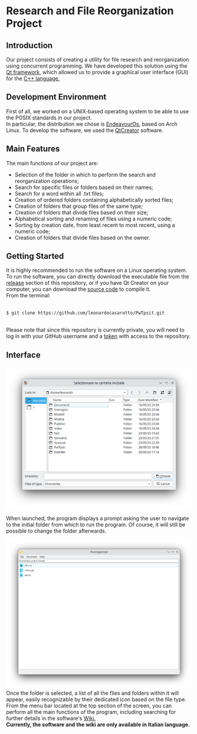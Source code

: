 <h1>Research and File Reorganization Project</h1>

<h2>Introduction</h2>
<p>Our project consists of creating a utility for file research and reorganization using concurrent programming. We have developed this solution using the <a href="https://qt.io">Qt framework</a>, which allowed us to provide a graphical user interface (GUI) for the <a href="https://isocpp.org">C++ language.</a></p>


<h2>Development Environment</h2>

<p>First of all, we worked on a UNIX-based operating system to be able to use the POSIX standards in our project.
  <br>In particular, the distribution we chose is <a href="https://endeavouros.com">EndeavourOs</a>, based on Arch Linux. To develop the software, we used the <a href="https://github.com/qt-creator/qt-creator">QtCreator</a> software.</p>

<h2>Main Features</h2>

<p>The main functions of our project are:</p>

<ul>
   <li>Selection of the folder in which to perform the search and reorganization operations;</li>
   <li>Search for specific files or folders based on their names;</li>
   <li>Search for a word within all .txt files;</li>
   <li>Creation of ordered folders containing alphabetically sorted files;</li>
   <li>Creation of folders that group files of the same type;</li>
   <li>Creation of folders that divide files based on their size;</li>
   <li>Alphabetical sorting and renaming of files using a numeric code;</li>
   <li>Sorting by creation date, from least recent to most recent, using a numeric code;</li>
   <li>Creation of folders that divide files based on the owner.</li>
</ul>


<h2>Getting Started</h2>
<p>It is highly recommended to run the software on a Linux operating system. To run the software, you can directly download the executable file from the <a href="https://github.com/LeonardoCasarotto/PwTpsit/releases">release</a> section of this repository, or if you have Qt Creator on your computer, you can download the <a href="https://codeload.github.com/LeonardoCasarotto/PwTpsit/zip/refs/heads/main?token=AOV4HFHDZTCIN4KL5R24HDLEO6PHE">source code</a> to compile it.
  <br>
  From the terminal:
  
```console
  
$ git clone https://github.com/leonardocasarotto/PwTpsit.git
  
```
  
Please note that since this repository is currently private, you will need to log in with your GitHub username and a <a href="https://docs.github.com/en/authentication/keeping-your-account-and-data-secure/creating-a-personal-access-token">token</a> with access to the repository.</p>
  
<h2>Interface</h2>
<img src="./Dependencies/imgs/init.png?raw=true" float="left"><p float="right">When launched, the program displays a prompt asking the user to navigate to the initial folder from which to run the program. Of course, it will still be possible to change the folder afterwards.</p>
<img src="./Dependencies/imgs/fileViews.png?raw=true"<p>Once the folder is selected, a list of all the files and folders within it will appear, easily recognizable by their dedicated icon based on the file type. From the menu bar located at the top section of the screen, you can perform all the main functions of the program, including searching for further details in the software's <a href="https://github.com/LeonardoCasarotto/PwTpsit/wiki">Wiki.</a><br><b>Currently, the software and the wiki are only available in Italian language.</b></p>
